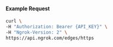 
#### Example Request

```bash 
curl \
-H "Authorization: Bearer {API_KEY}" \
-H "Ngrok-Version: 2" \
https://api.ngrok.com/edges/https
